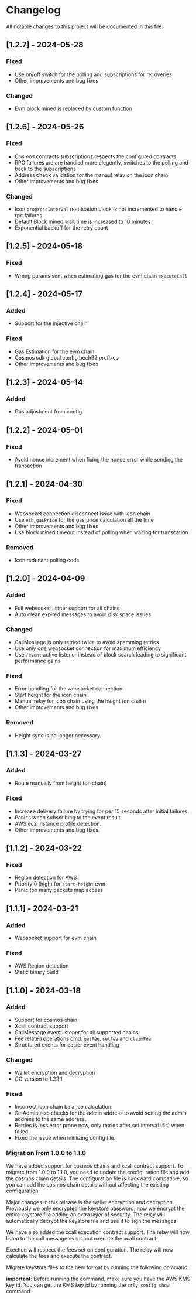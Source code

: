 # Changelog

All notable changes to this project will be documented in this file.

## [1.2.7] - 2024-05-28

### Fixed

- Use on/off switch for the polling and subscriptions for recoveries
- Other improvements and bug fixes

### Changed

- Evm block mined is replaced by custom function

## [1.2.6] - 2024-05-26

### Fixed

- Cosmos contracts subscriptions respects the configured contracts
- RPC failures are are handled more elegently, switches to the polling and back to the subscriptions
- Address check validation for the manaul relay on the icon chain
- Other improvements and bug fixes

### Changed

- Icon `progressInterval` notification block is not incremented to handle rpc failures
- Default Block mined wait time is increased to 10 minutes
- Exponential backoff for the retry count

## [1.2.5] - 2024-05-18

### Fixed

- Wrong params sent when estimating gas for the evm chain `executeCall`

## [1.2.4] - 2024-05-17

### Added

- Support for the injective chain

### Fixed

- Gas Estimation for the evm chain
- Cosmos sdk global config bech32 prefixes
- Other improvements and bug fixes

## [1.2.3] - 2024-05-14

### Added

- Gas adjustment from config

## [1.2.2] - 2024-05-01

### Fixed

- Avoid nonce increment when fixing the nonce error while sending the transaction

## [1.2.1] - 2024-04-30

### Fixed

- Websocket connection disconnect issue with icon chain
- Use `eth_gasPrice` for the gas price calculation all the time
- Other improvements and bug fixes
- Use block mined timeout instead of polling when waiting for transcation

### Removed

- Icon redunant polling code

## [1.2.0] - 2024-04-09

### Added

- Full websocket listner support for all chains
- Auto clean expired messages to avoid disk space issues

### Changed

- CallMessage is only retried twice to avoid spamming retries
- Use only one websocket connection for maximum efficiency
- Use `/event` active listener instead of block search leading to significant performance gains

### Fixed

- Error handling for the websocket connection
- Start height for the icon chain
- Manual relay for icon chain using the height (on chain)
- Other improvements and bug fixes

### Removed

- Height sync is no longer necessary.

## [1.1.3] - 2024-03-27

### Added

- Route manually from height (on chain)

### Fixed

- Increase delivery failure by trying for per 15 seconds after initial failures.
- Panics when subscribing to the event result.
- AWS ec2 instance profile detection.
- Other improvements and bug fixes.

## [1.1.2] - 2024-03-22

### Fixed

- Region detection for AWS
- Priority 0 (high) for `start-height` evm
- Panic too many packets map access

## [1.1.1] - 2024-03-21

### Added

- Websocket support for evm chain

### Fixed

- AWS Region detection
- Static binary build

## [1.1.0] - 2024-03-18

### Added

- Support for cosmos chain
- Xcall contract support
- CallMessage event listener for all supported chains
- Fee related operations cmd. `getFee`, `setFee` and `claimFee`
- Structured events for easier event handling

### Changed

- Wallet encryption and decryption
- GO version to 1.22.1

### Fixed

- Incorrect icon chain balance calculation.
- SetAdmin also checks for the admin address to avoid setting the admin address to the same address.
- Retries is less error prone now, only retries after set interval (5s) when failed.
- Fixed the issue when initilizing config file.

### Migration from 1.0.0 to 1.1.0

We have added support for cosmos chains and xcall contract support. To migrate from 1.0.0 to 1.1.0, you need to update the configuration file and add the cosmos chain details. The configuration file is backward compatible, so you can add the cosmos chain details without affecting the existing configuration.

Major changes in this release is the wallet encryption and decryption. Previously we only encrypted the keystore password, now we encrypt the entire keystore file adding an extra layer of security. The relay will automatically decrypt the keystore file and use it to sign the messages.

We have also added the xcall execution contract support. The relay will now listen to the call message event and execute the xcall contract.

Exection will respect the fees set on configuration. The relay will now calculate the fees and execute the contract.

Migrate keystore files to the new format by running the following command:

**important**: Before running the command, make sure you have the AWS KMS key id. You can get the KMS key id by running the `crly config show` command.
